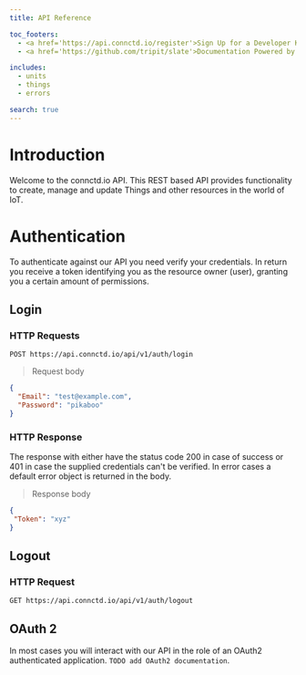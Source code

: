 ```yaml
---
title: API Reference

toc_footers:
  - <a href='https://api.connctd.io/register'>Sign Up for a Developer Key</a>
  - <a href='https://github.com/tripit/slate'>Documentation Powered by Slate</a>

includes:
  - units
  - things
  - errors

search: true
---
```


# Introduction

Welcome to the connctd.io API. This REST based API provides functionality to create, manage and update Things and
other resources in the world of IoT.

# Authentication

To authenticate against our API you need verify your credentials. In return you receive a token identifying you as
the resource owner (user), granting you a certain amount of permissions.

## Login

### HTTP Requests


`POST https://api.connctd.io/api/v1/auth/login`

> Request body

```json
{
  "Email": "test@example.com",
  "Password": "pikaboo"
}
```

### HTTP Response

The response with either have the status code 200 in case of success or 401 in case the 
supplied credentials can't be verified. In error cases a default error object is
returned in the body.

> Response body

```json
{
 "Token": "xyz"
}
```

## Logout

### HTTP Request

`GET https://api.connctd.io/api/v1/auth/logout`

## OAuth 2

In most cases you will interact with our API in the role of an OAuth2 authenticated application.
`TODO add OAuth2 documentation`.

